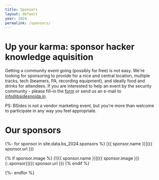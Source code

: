 ```yaml
---
title: Sponsors
layout: default
year: 2024
permalink: /sponsors/
---
```

# Up your karma: sponsor hacker knowledge aquisition
Getting a community event going (possibly for free) is not easy. We're looking for sponsoring to provide for a nice and central location, multiple tracks, tech (beamers, PA, recording equipment), and ideally food and drinks for attendees. If you are interested to help an event by the security community - please fill-in the [form](#) or send us an e-mail to [info@bsidesnoida.in](mailto:info@bsidesnoida.in). 

PS: BSides is not a vendor marketing event, but you're more
than welcome to participate in any way you feel appropriate.


# Our sponsors

{%- for sponsor in site.data.bs_2024.sponsors %}
[{{ sponsor.name }}]({{ sponsor.url }})

{% if sponsor.image %}
[![{{ sponsor.name }}]({{ sponsor.image }}){:.sponsor}]({{ sponsor.url }})
{% endif %}

{%- endfor %}